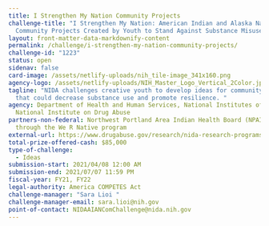 ```yaml
---
title: I Strengthen My Nation Community Projects
challenge-title: "I Strengthen My Nation: American Indian and Alaska Native
  Community Projects Created by Youth to Stand Against Substance Misuse"
layout: front-matter-data-markdownify-content
permalink: /challenge/i-strengthen-my-nation-community-projects/
challenge-id: "1223"
status: open
sidenav: false
card-image: /assets/netlify-uploads/nih_tile-image_341x160.png
agency-logo: /assets/netlify-uploads/NIH_Master_Logo_Vertical_2Color.jpg
tagline: "NIDA challenges creative youth to develop ideas for community projects
  that could decrease substance use and promote resilience. "
agency: Department of Health and Human Services, National Institutes of Health,
  National Institute on Drug Abuse
partners-non-federal: Northwest Portland Area Indian Health Board (NPAIHB),
  through the We R Native program
external-url: https://www.drugabuse.gov/research/nida-research-programs-activities/nida-challenges-program/strengthen_my_nation/community_projects
total-prize-offered-cash: $85,000
type-of-challenge:
  - Ideas
submission-start: 2021/04/08 12:00 AM
submission-end: 2021/07/07 11:59 PM
fiscal-year: FY21, FY22
legal-authority: America COMPETES Act
challenge-manager: "Sara Lioi "
challenge-manager-email: sara.lioi@nih.gov
point-of-contact: NIDAAIANComChallenge@nida.nih.gov
---
```

